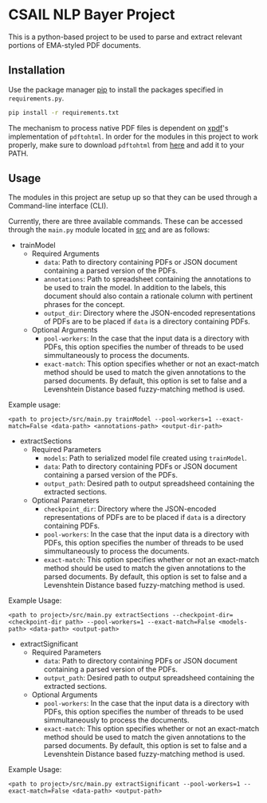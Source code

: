 # CSAIL NLP Bayer Project
This is a python-based project to be used to parse and extract relevant portions of EMA-styled PDF documents.

## Installation

Use the package manager [pip](https://pip.pypa.io/en/stable/) to install the packages specified in ```requirements.py```.

```bash
pip install -r requirements.txt
```

The mechanism to process native PDF files is dependent on [xpdf](https://www.xpdfreader.com/)'s implementation of ```pdftohtml```. In order for the modules in this project to work properly, make sure to download ```pdftohtml``` from [here](https://www.xpdfreader.com/download.html) and add it to your PATH.

## Usage
The modules in this project are setup up so that they can be used through a Command-line interface (CLI).

Currently, there are three available commands. These can be accessed through the ``main.py`` module located in [src](src/) and are as follows:

* trainModel
    * Required Arguments
        * ```data```: Path to directory containing PDFs or JSON document containing a parsed version of the PDFs.
        * ```annotations```: Path to spreadsheet containing the annotations to be used to train the model. In addition to the labels, this document should also contain a rationale column with pertinent phrases for the concept.
        * ```output_dir```: Directory where the JSON-encoded representations of PDFs are to be placed if ```data``` is a directory containing PDFs.
    * Optional Arguments
        * ```pool-workers```: In the case that the input data is a directory with PDFs, this option specifies the number of threads to be used simmultaneously to process the documents.
        * ```exact-match```: This option specifies whether or not an exact-match method should be used to match the given annotations to the parsed documents. By default, this option is set to false and a  Levenshtein Distance based fuzzy-matching method is used.

Example usage:
```
<path to project>/src/main.py trainModel --pool-workers=1 --exact-match=False <data-path> <annotations-path> <output-dir-path>
```

* extractSections
    * Required Parameters
        * ```models```: Path to serialized model file created using ```trainModel```.
        * ```data```: Path to directory containing PDFs or JSON document containing a parsed version of the PDFs. 
        * ```output_path```: Desired path to output spreadsheed containing the extracted sections.
    * Optional Parameters
        * ```checkpoint_dir```: Directory where the JSON-encoded representations of PDFs are to be placed if ```data``` is a directory containing PDFs.
        * ```pool-workers```: In the case that the input data is a directory with PDFs, this option specifies the number of threads to be used simmultaneously to process the documents.
        * ```exact-match```: This option specifies whether or not an exact-match method should be used to match the given annotations to the parsed documents. By default, this option is set to false and a  Levenshtein Distance based fuzzy-matching method is used.

Example Usage:
```
<path to project>/src/main.py extractSections --checkpoint-dir=<checkpoint-dir path> --pool-workers=1 --exact-match=False <models-path> <data-path> <output-path>
```

* extractSignificant
    * Required Parameters
        * ```data```: Path to directory containing PDFs or JSON document containing a parsed version of the PDFs. 
        * ```output_path```: Desired path to output spreadsheed containing the extracted sections.
    * Optional Arguments
        * ```pool-workers```: In the case that the input data is a directory with PDFs, this option specifies the number of threads to be used simmultaneously to process the documents.
        * ```exact-match```: This option specifies whether or not an exact-match method should be used to match the given annotations to the parsed documents. By default, this option is set to false and a  Levenshtein Distance based fuzzy-matching method is used.

Example Usage:
```
<path to project>/src/main.py extractSignificant --pool-workers=1 --exact-match=False <data-path> <output-path>
```
